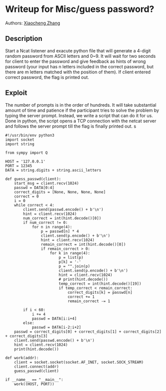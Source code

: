 # Writeup for Misc/guess password?

Authors: [Xiaocheng Zhang](https://github.com/Xiaocheng-Zhang/UMass-CS561-CTF)

## Description

Start a Ncat listener and exacute python file that will generate a 4-digit random password from ASCII letters and 0~9. It will wait for two seconds for client to enter the password and give feedback as hints of wrong password (your input has n letters included in the correct password, but there are m letters matched with the position of them). If client entered correct password, the flag is printed out. 

## Exploit

The number of prompts is in the order of hundreds. It will take substantial amount of time and patience if the participant tries to solve the problem by typing the server prompt. Instead, we write a script that can do it for us. Done in python, the script opens a TCP connection with the netcat server and follows the server prompt till the flag is finally printed out. 
s
```python3
#!/usr/bin/env python3
import socket
import string

from sympy import Q

HOST = '127.0.0.1'
PORT = 12345
DATA = string.digits + string.ascii_letters

def guess_passwd(client):
    start_msg = client.recv(1024)
    passwd = DATA[0:4]
    correct_digits = [None, None, None, None]
    correct = 0
    i = 0
    while correct < 4:
        client.send(passwd.encode() + b'\n')
        hint = client.recv(1024)
        num_correct = int(hint.decode()[0])
        if num_correct != 0:
            for n in range(4):
                p = passwd[n] * 4
                client.send(p.encode() + b'\n')
                hint = client.recv(1024)
                remain_correct = int(hint.decode()[0])
                if remain_correct > 0:
                    for k in range(4):
                        p = list(p)
                        p[k] = '-'
                        p = "".join(p)
                        client.send(p.encode() + b'\n')
                        hint = client.recv(1024)
                        # print(hint.decode())
                        temp_correct = int(hint.decode()[19])
                        if temp_correct < remain_correct:
                            correct_digits[k] = passwd[n]
                            correct += 1
                            remain_correct -= 1

        if i < 60:
            i += 4
            passwd = DATA[i:i+4]
        else:
            passwd = DATA[i-2:i+2]
    passwd = correct_digits[0] + correct_digits[1] + correct_digits[2] + correct_digits[3]
    client.send(passwd.encode() + b'\n')
    hint = client.recv(1024)
    print(hint.decode())
        
def work(addr):
    client = socket.socket(socket.AF_INET, socket.SOCK_STREAM)
    client.connect(addr)
    guess_passwd(client)

if __name__ == "__main__":
    work((HOST, PORT))

```